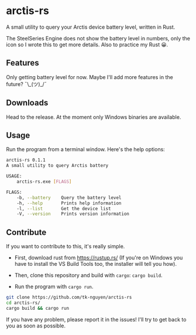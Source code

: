 # arctis-rs
A small utility to query your Arctis device battery level, written in Rust.

The SteelSeries Engine does not show the battery level in numbers, only the icon so I wrote this to get more details. Also to practice my Rust 😀.

## Features
Only getting battery level for now. Maybe I'll add more features in the future? ¯\\_(ツ)\_/¯​ 

## Downloads
Head to the release. At the moment only Windows binaries are available.

## Usage
Run the program from a terminal window.
Here's the help options:

```bash
arctis-rs 0.1.1
A small utility to query Arctis battery

USAGE:
    arctis-rs.exe [FLAGS]

FLAGS:
    -b, --battery    Query the battery level
    -h, --help       Prints help information
    -l, --list       Get the device list
    -V, --version    Prints version information
```

## Contribute 
If you want to contribute to this, it's really simple.

- First, download rust from https://rustup.rs/ (If you're on Windows you have to install the VS Build Tools too, the installer will tell you how).

- Then, clone this repository and build with `cargo`: `cargo build`.

- Run the program with `cargo run`.

``` bash
git clone https://github.com/tk-nguyen/arctis-rs
cd arctis-rs/
cargo build && cargo run
```

If you have any problem, please report it in the issues! I'll try to get back to you as soon as possible.

